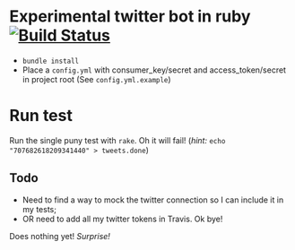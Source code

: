 # Experimental twitter bot in ruby [![Build Status](https://travis-ci.org/guytenaerefe/smashthepatriarchy.svg?branch=master)](https://travis-ci.org/guytenaerefe/smashthepatriarchy)

* `bundle install`
* Place a `config.yml` with consumer_key/secret and access_token/secret in project root (See `config.yml.example`)

# Run test
Run the single puny test with `rake`. Oh it will fail! (_hint:_ `echo "707682618209341440" > tweets.done`)

## Todo
* Need to find a way to mock the twitter connection so I can include it in my tests;
* OR need to add all my twitter tokens in Travis. Ok bye!

Does nothing yet! _Surprise!_
